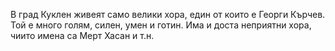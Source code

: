 В град Куклен живеят само велики хора, един от които е Георги Кърчев. Той е много голям, силен, умен и готин. Има и доста неприятни хора, чиито имена са Мерт Хасан и т.н.